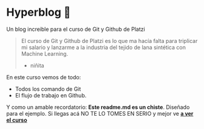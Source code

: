 # Hyperblog  💙

Un blog increible para el curso de Git y Github de Platzi

> El curso de Git y Github de Platzi es lo que ma hacía falta para triplicar mi salario y lanzarme a la industria del tejido de lana sintética con Machine Learning.
> - niñita

En este curso vemos de todo:

- Todos los comando de Git
- El flujo de trabajo en Github.

Y como un amable recordatorio: **Este readme.md es un chiste**. Diseñado para el ejemplo. Si llegas acá NO TE LO TOMES EN SERIO y mejor ve [ **a ver el curso**](https://platzi.com/clases/git-github/http:// " a ver el curso")